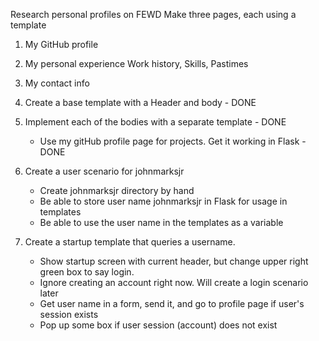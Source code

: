 Research personal profiles on FEWD
Make three pages, each using a template
1) My GitHub profile
2) My personal experience
   Work history, Skills, Pastimes
3) My contact info

1) Create a base template with a Header and body - DONE
2) Implement each of the bodies with a separate template - DONE
   - Use my gitHub profile page for projects. Get it working in Flask - DONE
3) Create a user scenario for johnmarksjr
   - Create johnmarksjr directory by hand
   - Be able to store user name johnmarksjr in Flask for usage in templates
   - Be able to use the user name in the templates as a variable
4) Create a startup template that queries a username.
   - Show startup screen with current header, but change upper right green box to say login.
   - Ignore creating an account right now. Will create a login scenario later
   - Get user name in a form, send it, and go to profile page if user's session exists
   - Pop up some box if user session (account) does not exist
